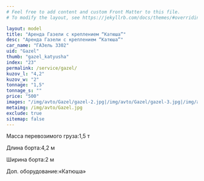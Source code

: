 ```yaml
---
# Feel free to add content and custom Front Matter to this file.
# To modify the layout, see https://jekyllrb.com/docs/themes/#overriding-theme-defaults

layout: model
title: "Аренда Газели с креплением “Катюша”"
desc: "Аренда Газели с креплением “Катюша”"
car_name: "ГАЗель 3302"
uid: "Gazel"
thumb: "gazel_katyusha"
index: "23"
permalink: /service/gazel/
kuzov_l: "4,2"
kuzov_w: "2"
tonnage: "1,5"
tonnage_s: ""
price: "500"
images: "/img/avto/Gazel/gazel-2.jpg|/img/avto/Gazel/gazel-3.jpg|/img/avto/Gazel/gazel-4.jpg"
metaimg: /img/avto/Gazel.jpg
exclude: true
sitemap: false
---
```


<span>Масса перевозимого груза:</span><span>1,5 т</span>

<span>Длина борта:</span><span>4,2 м</span>

<span>Ширина борта:</span><span>2 м</span>

<span>Доп. оборудование:</span><span>«Катюша»</span>
